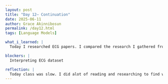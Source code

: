 ```yaml
---
layout: post
title: "Day 12– Continuation"
date: 2025-06-11
author: Grace Akinnibosun
permalink: /day12.html
tags: [Language Models]

what_i_learned: |
  Today I researched ECG papers. I compared the research I gathered from the diffrent articles I looked on GoogleScholar, with the data that my graduate mentor Supdip shared with the class. I also watched ECG videos on Youtube to see how can I interpret the ECG dataset better. As a class we collectively worked on our research paper figuring out diffrent algorthms thaat can better pair with the ECG research we are conducting.

blockers: |
  Interpreting ECG dataset

reflection: |
  Today class was slow. I did alot of reading and researching to find which research better fit the technical anaylsis ive been asked to write by Professor Oladunni. It took me a while to grasp the concepts of interpreting the ECG data. I went through alot of vidoes and papers, I do think now my understading of ECG graphs is far more better now compared to when I first started. I look forward to whats in store for us tommorrow. 
---
```

